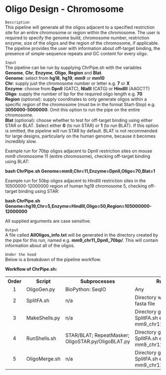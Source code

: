 # Oligo Design - Chromosome
`Description`<br>
This pipeline will generate all the oligos adjacent to a specified restriction site for an entire chromosome or region within the chromosome. The user is required to specify the genome build, chromosome number, restriction enzyme, size of the oligos and the region of the chromosome, if applicable.
The pipeline provides the user with information about off-target binding, the presence of simple-sequence repeats and GC content for every oligo.

`Input`<br>
The pipeline can be run by supplying ChrPipe.sh with the variables <b>Genome</b>, <b>Chr</b>, <b>Enzyme</b>, <b>Oligo</b>, <b>Region</b> and <b>Blat</b>.<br>
<b>Genome</b>: select from <b>hg18</b>, <b>hg19</b>, <b>mm9</b> or <b>mm10</b><br>
<b>Chr</b>: supply just the chromosome number or letter e.g. <b>7</b> or <b>X</b><br>
<b>Enzyme</b>: choose from <b>DpnII</b> (GATC), <b>NlaIII</b> (CATG) or <b>HindIII</b> (AAGCTT)<br>
<b>Oligo</b>: supply the number of bp for the required oligo length e.g. <b>70</b><br>
<b>Region</b> (optional): supply coordinates to only generate oligos within a specific region of the chromosome (must be in the format Start-Stop) e.g. <b>3050000-5000000</b>. Omit this option to run the pipe on the entire chromosome.<br>
<b>Blat</b> (optional): choose whether to test for off-target binding using either STAR or BLAT. Select either <b>0</b> (to run STAR) or <b>1</b> (to run BLAT). If this option is omitted, the pipeline will run STAR by default. BLAT is not recommended for large designs, particularly on the human genome, because it becomes incredibly slow.<br>

Example run for 70bp oligos adjacent to DpnII restriction sites on mouse mm9 chromosome 11 (entire chromosome), checking off-target binding using BLAT:

<b>bash ChrPipe.sh Genome=mm9,Chr=11,Enzyme=DpnII,Oligo=70,Blat=1</b>

Example run for 50bp oligos adjacent to HindIII restriction sites in the 10500000-12000000 region of human hg19 chromosome 5, checking off-target binding using STAR:

<b>bash ChrPipe.sh Genome=hg19,Chr=5,Enzyme=HindIII,Oligo=50,Region=105000000-12000000</b>

All supplied arguments are case sensitive.

`Output`<br>
A file called <b>AllOligos_info.txt</b> will be generated in the directory created by the pipe for this run, named e.g. <b>mm9_chr11_DpnII_70bp/</b>. This will contain information about all of the oligos.

`Under the hood`<br>
Below is a breakdown of the pipeline workflow.

<b>Workflow of ChrPipe.sh:</b>
<table>
    <tr>
        <th>Order</th>
        <th>Script</th>
        <th>Subprocesses</th>
        <th>Run in:</th>
    </tr>
    <tr>
        <td align="center">1</td>
        <td>OligoGen.py</td>
        <td>BioPython: SeqIO</td>
        <td>Any</td>
    </tr>
    <tr>
        <td align="center">2</td>
        <td>SplitFA.sh</td>
        <td>n/a</td>
        <td>Directory with generated fasta file</td>
    </tr>
    <tr>
        <td align="center">3</td>
        <td>MakeShells.py</td>
        <td>n/a</td>
        <td>Directory generated from SplitFA.sh e.g mm9_chr11_DpnII_70bp/
    </tr>
    <tr>
        <td align="center">4</td>
        <td>RunShells.sh</td>
        <td>STAR/BLAT; RepeatMasker; OligoSTAR.py/OligoBLAT.py</td>
        <td>Directory generated from SplitFA.sh e.g mm9_chr11_DpnII_70bp/</td>
    </tr>
    <tr>
        <td align="center">5</td>
        <td>OligoMerge.sh</td>
        <td>n/a</td>
        <td>Directory generated from SplitFA.sh e.g mm9_chr11_DpnII_70bp/</td>
    </tr>
</table>
</body>
</html>
